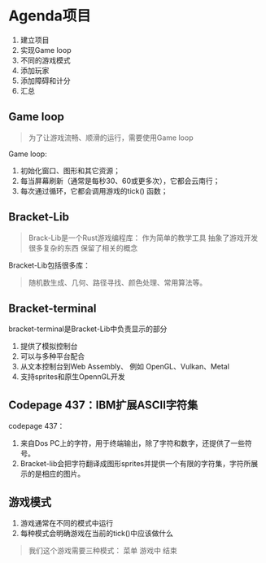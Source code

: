 # Agenda项目

1. 建立项目
2. 实现Game loop
3. 不同的游戏模式
4. 添加玩家
5. 添加障碍和计分
6. 汇总

## Game loop
>
> 为了让游戏流畅、顺滑的运行，需要使用Game loop

Game loop:

1. 初始化窗口、图形和其它资源；
2. 每当屏幕刷新（通常是每秒30、60或更多次），它都会云南行；
3. 每次通过循环，它都会调用游戏的tick() 函数；

## Bracket-Lib

> Brack-Lib是一个Rust游戏编程库：
> 作为简单的教学工具
> 抽象了游戏开发很多复杂的东西
> 保留了相关的概念

Bracket-Lib包括很多库：
> 随机数生成、几何、路径寻找、颜色处理、常用算法等。

## Bracket-terminal

bracket-terminal是Bracket-Lib中负责显示的部分

1. 提供了模拟控制台
2. 可以与多种平台配合
3. 从文本控制台到Web Assembly、 例如 OpenGL、Vulkan、Metal
4. 支持sprites和原生OpennGL开发

## Codepage 437：IBM扩展ASCII字符集

codepage 437：

1. 来自Dos PC上的字符，用于终端输出，除了字符和数字，还提供了一些符号。
2. Bracket-lib会把字符翻译成图形sprites并提供一个有限的字符集，字符所展示的是相应的图片。


## 游戏模式
1. 游戏通常在不同的模式中运行
2. 每种模式会明确游戏在当前的tick()中应该做什么
> 我们这个游戏需要三种模式：
> 菜单
> 游戏中
> 结束
